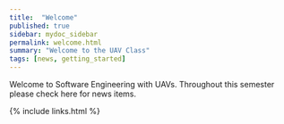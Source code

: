 ```yaml
---
title:  "Welcome"
published: true
sidebar: mydoc_sidebar
permalink: welcome.html
summary: "Welcome to the UAV Class"
tags: [news, getting_started]
---
```


Welcome to Software Engineering with UAVs.  Throughout this semester please check here for news items.

{% include links.html %}
